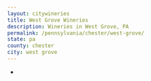 ```yaml
---
layout: citywineries
title: West Grove Wineries
description: Wineries in West Grove, PA
permalink: /pennsylvania/chester/west-grove/
state: pa
county: chester
city: west grove
---
```

-
